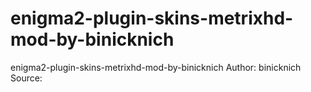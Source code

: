 enigma2-plugin-skins-metrixhd-mod-by-binicknich
===============================================

enigma2-plugin-skins-metrixhd-mod-by-binicknich
Author: binicknich
Source: 
